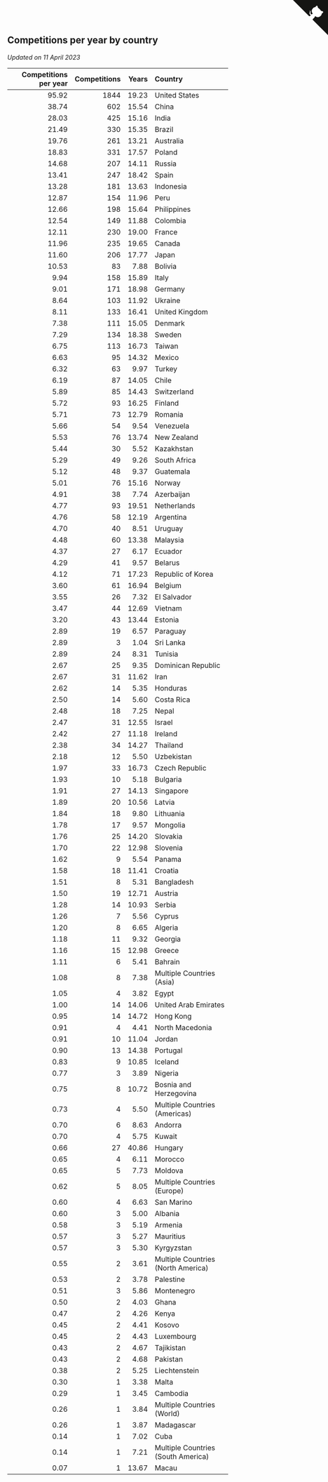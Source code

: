 ## Competitions per year by country

*Updated on 11 April 2023*

| Competitions per year | Competitions | Years | Country |
| ---: | ---: | ---: | :--- |
| 95.92 | 1844 | 19.23 | United States |
| 38.74 | 602 | 15.54 | China |
| 28.03 | 425 | 15.16 | India |
| 21.49 | 330 | 15.35 | Brazil |
| 19.76 | 261 | 13.21 | Australia |
| 18.83 | 331 | 17.57 | Poland |
| 14.68 | 207 | 14.11 | Russia |
| 13.41 | 247 | 18.42 | Spain |
| 13.28 | 181 | 13.63 | Indonesia |
| 12.87 | 154 | 11.96 | Peru |
| 12.66 | 198 | 15.64 | Philippines |
| 12.54 | 149 | 11.88 | Colombia |
| 12.11 | 230 | 19.00 | France |
| 11.96 | 235 | 19.65 | Canada |
| 11.60 | 206 | 17.77 | Japan |
| 10.53 | 83 | 7.88 | Bolivia |
| 9.94 | 158 | 15.89 | Italy |
| 9.01 | 171 | 18.98 | Germany |
| 8.64 | 103 | 11.92 | Ukraine |
| 8.11 | 133 | 16.41 | United Kingdom |
| 7.38 | 111 | 15.05 | Denmark |
| 7.29 | 134 | 18.38 | Sweden |
| 6.75 | 113 | 16.73 | Taiwan |
| 6.63 | 95 | 14.32 | Mexico |
| 6.32 | 63 | 9.97 | Turkey |
| 6.19 | 87 | 14.05 | Chile |
| 5.89 | 85 | 14.43 | Switzerland |
| 5.72 | 93 | 16.25 | Finland |
| 5.71 | 73 | 12.79 | Romania |
| 5.66 | 54 | 9.54 | Venezuela |
| 5.53 | 76 | 13.74 | New Zealand |
| 5.44 | 30 | 5.52 | Kazakhstan |
| 5.29 | 49 | 9.26 | South Africa |
| 5.12 | 48 | 9.37 | Guatemala |
| 5.01 | 76 | 15.16 | Norway |
| 4.91 | 38 | 7.74 | Azerbaijan |
| 4.77 | 93 | 19.51 | Netherlands |
| 4.76 | 58 | 12.19 | Argentina |
| 4.70 | 40 | 8.51 | Uruguay |
| 4.48 | 60 | 13.38 | Malaysia |
| 4.37 | 27 | 6.17 | Ecuador |
| 4.29 | 41 | 9.57 | Belarus |
| 4.12 | 71 | 17.23 | Republic of Korea |
| 3.60 | 61 | 16.94 | Belgium |
| 3.55 | 26 | 7.32 | El Salvador |
| 3.47 | 44 | 12.69 | Vietnam |
| 3.20 | 43 | 13.44 | Estonia |
| 2.89 | 19 | 6.57 | Paraguay |
| 2.89 | 3 | 1.04 | Sri Lanka |
| 2.89 | 24 | 8.31 | Tunisia |
| 2.67 | 25 | 9.35 | Dominican Republic |
| 2.67 | 31 | 11.62 | Iran |
| 2.62 | 14 | 5.35 | Honduras |
| 2.50 | 14 | 5.60 | Costa Rica |
| 2.48 | 18 | 7.25 | Nepal |
| 2.47 | 31 | 12.55 | Israel |
| 2.42 | 27 | 11.18 | Ireland |
| 2.38 | 34 | 14.27 | Thailand |
| 2.18 | 12 | 5.50 | Uzbekistan |
| 1.97 | 33 | 16.73 | Czech Republic |
| 1.93 | 10 | 5.18 | Bulgaria |
| 1.91 | 27 | 14.13 | Singapore |
| 1.89 | 20 | 10.56 | Latvia |
| 1.84 | 18 | 9.80 | Lithuania |
| 1.78 | 17 | 9.57 | Mongolia |
| 1.76 | 25 | 14.20 | Slovakia |
| 1.70 | 22 | 12.98 | Slovenia |
| 1.62 | 9 | 5.54 | Panama |
| 1.58 | 18 | 11.41 | Croatia |
| 1.51 | 8 | 5.31 | Bangladesh |
| 1.50 | 19 | 12.71 | Austria |
| 1.28 | 14 | 10.93 | Serbia |
| 1.26 | 7 | 5.56 | Cyprus |
| 1.20 | 8 | 6.65 | Algeria |
| 1.18 | 11 | 9.32 | Georgia |
| 1.16 | 15 | 12.98 | Greece |
| 1.11 | 6 | 5.41 | Bahrain |
| 1.08 | 8 | 7.38 | Multiple Countries (Asia) |
| 1.05 | 4 | 3.82 | Egypt |
| 1.00 | 14 | 14.06 | United Arab Emirates |
| 0.95 | 14 | 14.72 | Hong Kong |
| 0.91 | 4 | 4.41 | North Macedonia |
| 0.91 | 10 | 11.04 | Jordan |
| 0.90 | 13 | 14.38 | Portugal |
| 0.83 | 9 | 10.85 | Iceland |
| 0.77 | 3 | 3.89 | Nigeria |
| 0.75 | 8 | 10.72 | Bosnia and Herzegovina |
| 0.73 | 4 | 5.50 | Multiple Countries (Americas) |
| 0.70 | 6 | 8.63 | Andorra |
| 0.70 | 4 | 5.75 | Kuwait |
| 0.66 | 27 | 40.86 | Hungary |
| 0.65 | 4 | 6.11 | Morocco |
| 0.65 | 5 | 7.73 | Moldova |
| 0.62 | 5 | 8.05 | Multiple Countries (Europe) |
| 0.60 | 4 | 6.63 | San Marino |
| 0.60 | 3 | 5.00 | Albania |
| 0.58 | 3 | 5.19 | Armenia |
| 0.57 | 3 | 5.27 | Mauritius |
| 0.57 | 3 | 5.30 | Kyrgyzstan |
| 0.55 | 2 | 3.61 | Multiple Countries (North America) |
| 0.53 | 2 | 3.78 | Palestine |
| 0.51 | 3 | 5.86 | Montenegro |
| 0.50 | 2 | 4.03 | Ghana |
| 0.47 | 2 | 4.26 | Kenya |
| 0.45 | 2 | 4.41 | Kosovo |
| 0.45 | 2 | 4.43 | Luxembourg |
| 0.43 | 2 | 4.67 | Tajikistan |
| 0.43 | 2 | 4.68 | Pakistan |
| 0.38 | 2 | 5.25 | Liechtenstein |
| 0.30 | 1 | 3.38 | Malta |
| 0.29 | 1 | 3.45 | Cambodia |
| 0.26 | 1 | 3.84 | Multiple Countries (World) |
| 0.26 | 1 | 3.87 | Madagascar |
| 0.14 | 1 | 7.02 | Cuba |
| 0.14 | 1 | 7.21 | Multiple Countries (South America) |
| 0.07 | 1 | 13.67 | Macau |


<a href="https://github.com/jonatanklosko/wca_statistics" class="github-corner" aria-label="View source on Github"><svg width="80" height="80" viewBox="0 0 250 250" style="fill:#151513; color:#fff; position: absolute; top: 0; border: 0; right: 0;" aria-hidden="true"><path d="M0,0 L115,115 L130,115 L142,142 L250,250 L250,0 Z"></path><path d="M128.3,109.0 C113.8,99.7 119.0,89.6 119.0,89.6 C122.0,82.7 120.5,78.6 120.5,78.6 C119.2,72.0 123.4,76.3 123.4,76.3 C127.3,80.9 125.5,87.3 125.5,87.3 C122.9,97.6 130.6,101.9 134.4,103.2" fill="currentColor" style="transform-origin: 130px 106px;" class="octo-arm"></path><path d="M115.0,115.0 C114.9,115.1 118.7,116.5 119.8,115.4 L133.7,101.6 C136.9,99.2 139.9,98.4 142.2,98.6 C133.8,88.0 127.5,74.4 143.8,58.0 C148.5,53.4 154.0,51.2 159.7,51.0 C160.3,49.4 163.2,43.6 171.4,40.1 C171.4,40.1 176.1,42.5 178.8,56.2 C183.1,58.6 187.2,61.8 190.9,65.4 C194.5,69.0 197.7,73.2 200.1,77.6 C213.8,80.2 216.3,84.9 216.3,84.9 C212.7,93.1 206.9,96.0 205.4,96.6 C205.1,102.4 203.0,107.8 198.3,112.5 C181.9,128.9 168.3,122.5 157.7,114.1 C157.9,116.9 156.7,120.9 152.7,124.9 L141.0,136.5 C139.8,137.7 141.6,141.9 141.8,141.8 Z" fill="currentColor" class="octo-body"></path></svg></a><style>.github-corner:hover .octo-arm{animation:octocat-wave 560ms ease-in-out}@keyframes octocat-wave{0%,100%{transform:rotate(0)}20%,60%{transform:rotate(-25deg)}40%,80%{transform:rotate(10deg)}}@media (max-width:500px){.github-corner:hover .octo-arm{animation:none}.github-corner .octo-arm{animation:octocat-wave 560ms ease-in-out}}</style>
